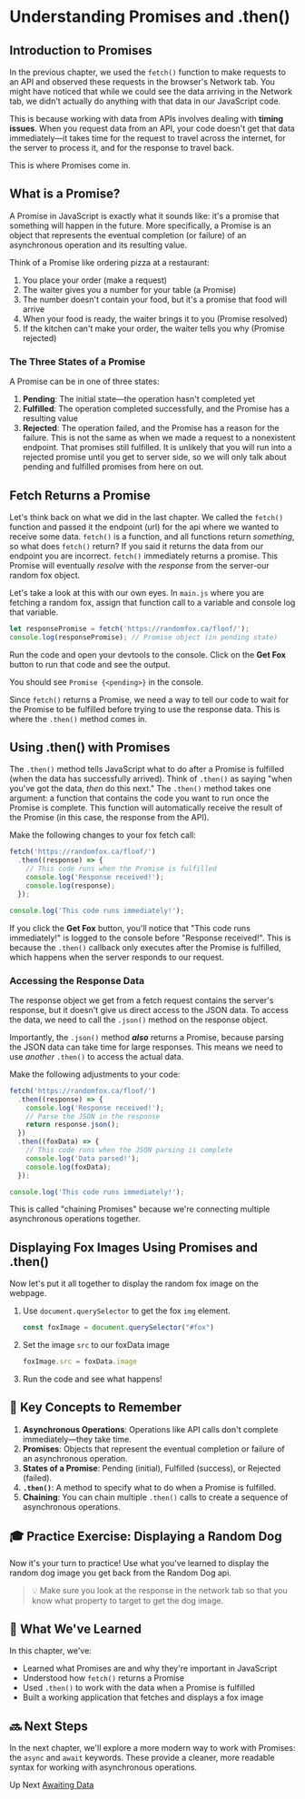 # Understanding Promises and .then()

## Introduction to Promises

In the previous chapter, we used the `fetch()` function to make requests to an API and observed these requests in the browser's Network tab. You might have noticed that while we could see the data arriving in the Network tab, we didn't actually do anything with that data in our JavaScript code.

This is because working with data from APIs involves dealing with **timing issues**. When you request data from an API, your code doesn't get that data immediately—it takes time for the request to travel across the internet, for the server to process it, and for the response to travel back.

This is where Promises come in.

## What is a Promise?

A Promise in JavaScript is exactly what it sounds like: it's a promise that something will happen in the future. More specifically, a Promise is an object that represents the eventual completion (or failure) of an asynchronous operation and its resulting value.

Think of a Promise like ordering pizza at a restaurant:
1. You place your order (make a request)
2. The waiter gives you a number for your table (a Promise)
3. The number doesn't contain your food, but it's a promise that food will arrive
4. When your food is ready, the waiter brings it to you (Promise resolved)
5. If the kitchen can't make your order, the waiter tells you why (Promise rejected)

### The Three States of a Promise

A Promise can be in one of three states:
1. **Pending**: The initial state—the operation hasn't completed yet
2. **Fulfilled**: The operation completed successfully, and the Promise has a resulting value
3. **Rejected**: The operation failed, and the Promise has a reason for the failure. This is not the same as when we made a request to a nonexistent endpoint. That promises still fulfilled. It is unlikely that you will run into a rejected promise until you get to server side, so we will only talk about pending and fulfilled promises from here on out.

## Fetch Returns a Promise

Let's think back on what we did in the last chapter. We called the `fetch()` function and passed it the endpoint (url) for the api where we wanted to receive some data. `fetch()` is a function, and all functions return *something*, so what does `fetch()` return? If you said it returns the data from our endpoint you are incorrect. `fetch()` immediately returns a promise. This Promise will eventually *resolve* with the *response* from the server-our random fox object.

Let's take a look at this with our own eyes. In `main.js` where you are fetching a random fox, assign that function call to a variable and console log that variable. 

```javascript
let responsePromise = fetch('https://randomfox.ca/floof/');
console.log(responsePromise); // Promise object (in pending state)
```

Run the code and open your devtools to the console. Click on the **Get Fox** button to run that code and see the output. 

You should see `Promise {<pending>}` in the console. 

Since `fetch()` returns a Promise, we need a way to tell our code to wait for the Promise to be fulfilled before trying to use the response data. This is where the `.then()` method comes in.

## Using .then() with Promises

The `.then()` method tells JavaScript what to do after a Promise is fulfilled (when the data has successfully arrived). Think of `.then()` as saying "when you've got the data, *then* do this next."
The `.then()` method takes one argument: a function that contains the code you want to run once the Promise is complete. This function will automatically receive the result of the Promise (in this case, the response from the API). 

Make the following changes to your fox fetch call:
```javascript
fetch('https://randomfox.ca/floof/')
  .then((response) => {
    // This code runs when the Promise is fulfilled
    console.log('Response received!');
    console.log(response);
  });

console.log('This code runs immediately!');
```

If you click the **Get Fox** button, you'll notice that "This code runs immediately!" is logged to the console before "Response received!". This is because the `.then()` callback only executes after the Promise is fulfilled, which happens when the server responds to our request. 

### Accessing the Response Data

The response object we get from a fetch request contains the server's response, but it doesn't give us direct access to the JSON data. To access the data, we need to call the `.json()` method on the response object.

Importantly, the `.json()` method ***also*** returns a Promise, because parsing the JSON data can take time for large responses. This means we need to use *another* `.then()` to access the actual data. 

Make the following adjustments to your code:

```javascript
fetch('https://randomfox.ca/floof/')
  .then((response) => {
    console.log('Response received!');
    // Parse the JSON in the response
    return response.json();
  })
  .then((foxData) => {
    // This code runs when the JSON parsing is complete
    console.log('Data parsed!');
    console.log(foxData);
  });

console.log('This code runs immediately!');
```

This is called "chaining Promises" because we're connecting multiple asynchronous operations together.

## Displaying Fox Images Using Promises and .then()

Now let's put it all together to display the random fox image on the webpage. 

1. Use `document.querySelector` to get the fox `img` element. 
    ```javascript
    const foxImage = document.querySelector("#fox")
    ```
2. Set the image `src` to our foxData image
    ```javascript
    foxImage.src = foxData.image
    ```
3. Run the code and see what happens!


## 📓 Key Concepts to Remember

1. **Asynchronous Operations**: Operations like API calls don't complete immediately—they take time.
2. **Promises**: Objects that represent the eventual completion or failure of an asynchronous operation.
3. **States of a Promise**: Pending (initial), Fulfilled (success), or Rejected (failed).
4. **`.then()`**: A method to specify what to do when a Promise is fulfilled.
5. **Chaining**: You can chain multiple `.then()` calls to create a sequence of asynchronous operations.

## 🎓 Practice Exercise: Displaying a Random Dog

Now it's your turn to practice! Use what you've learned to display the random dog image you get back from the Random Dog api. 

>💡 Make sure you look at the response in the network tab so that you know what property to target to get the dog image.

## 📝 What We've Learned

In this chapter, we've:
- Learned what Promises are and why they're important in JavaScript
- Understood how `fetch()` returns a Promise
- Used `.then()` to work with the data when a Promise is fulfilled
- Built a working application that fetches and displays a fox image

## 🔜 Next Steps

In the next chapter, we'll explore a more modern way to work with Promises: the `async` and `await` keywords. These provide a cleaner, more readable syntax for working with asynchronous operations.

Up Next [Awaiting Data](./FD_INTRO_TO_ASYNC.md)